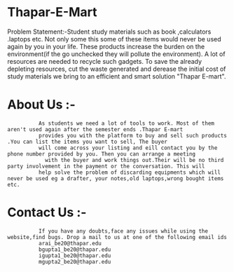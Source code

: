 # Thapar-E-Mart
Problem Statement:-Student study materials such as book ,calculators .laptops etc. Not only some this some of these items would never be used again
                   by you in your life. These products increase the burden on the environment(if the go unchecked they will pollute the
		  environment). A lot of resources are needed to recycle such gadgets. To save the already depleting resources, cut the waste generated
		  and derease the initial cost of study materials we bring to an efficient and smart solution "Thapar E-mart".
# About Us :- 
              As students we need a lot of tools to work. Most of them aren't used again after the semester ends .Thapar E-mart
              provides you with the platform to buy and sell such products .You can list the items you want to sell, The buyer 
              will come across your listing and eill contact you by the phone number provided by you. Then you can arrange a meeting
	            with the buyer and work things out.Their will be no third party involvement in the payment or the conversation. This will 
              help solve the problem of discarding equipments which will never be used eg a drafter, your notes,old laptops,wrong bought items etc. 
# Contact Us :- 
              If you have any doubts,face any issues while using the website,find bugs. Drop a mail to us at one of the following email ids
              arai_be20@thapar.edu
              bgupta1_be20@thapar.edu
              igupta1_be20@thapar.edu
              mgupta2_be20@thapar.edu
              
